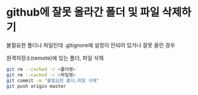 # github에 잘못 올라간 폴더 및 파일 삭제하기

불필요한 폴더나 파일인데 .gitignore에 설정이 안되어 있거나 잘못 올린 경우

원격저장소(remote)에 있는 폴더, 파일 삭제
```bash
git rm --cached -r <폴더명>
git rm --cached -r <파일명>
git commit -m "불필요한 폴더,파일 삭제"
git push origin master
```
